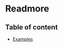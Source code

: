 # Readmore <Badges :texts="badges" />

<script setup>
  import pkg from '@studiometa/ui/molecules/Readmore/package.json';
  const badges = [`v${pkg.version}`, 'Twig', 'JS'];
</script>

## Table of content

- [Examples](./examples)

